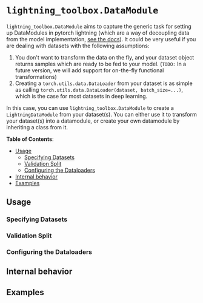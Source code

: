 # `lightning_toolbox.DataModule`
`lightning_toolbox.DataModule` aims to capture the generic task for setting up DataModules in pytorch lightning (which are a way of decoupling data from the model implementation, [see the docs](https://pytorch-lightning.readthedocs.io/en/stable/data/datamodule.html)). It could be very useful if you are dealing with datasets with the following assumptions:

1. You don't want to transform the data on the fly, and your dataset object returns samples which are ready to be fed to your model. (`TODO:` In a future version, we will add support for on-the-fly functional transformations)
2. Creating a `torch.utils.data.DataLoader` from your dataset is as simple as calling `torch.utils.data.DataLoader(dataset, batch_size=...)`, which is the case for most datasets in deep learning.

In this case, you can use `lightning_toolbox.DataModule` to create a `LightningDataModule` from your dataset(s). You can either use it to transform your dataset(s) into a datamodule, or create your own datamodule by inheriting a class from it.

**Table of Contents**:
- [Usage](#usage)
    - [Specifying Datasets](#specifying-datasets)
    - [Validation Split](#validation-split)
    - [Configuring the Dataloaders](#configuring-the-dataloaders)
- [Internal behavior](#internal-behavior)
- [Examples](#examples)

## Usage
### Specifying Datasets

### Validation Split

### Configuring the Dataloaders

## Internal behavior

## Examples

